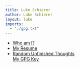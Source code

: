 ```yaml
---
title: Luke Schierer
author: Luke Schierer
layout: luke
imports:
  - "./gpg.txt"
---
```


<div class="linklist">
  <ul>
    <li>
      <a href="./log/who-am-i-and-what-is-going-on-here/">Who am I?</a>
    </li>
    <li>
      <a href="./resume/">My Resume</a>
    </li>
    <li>
      <a href="./log/">Random Unfinished Thoughts</a>
    </li>
    <a href="/gpg/">My GPG Key</a>
  </ul>
</div>
